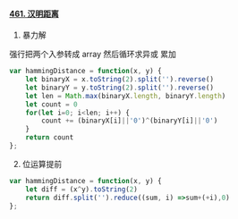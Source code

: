 #### [461. 汉明距离](https://leetcode-cn.com/problems/hamming-distance/)

1. 暴力解

强行把两个入参转成 array 然后循环求异或 累加

```js
var hammingDistance = function(x, y) {
    let binaryX = x.toString(2).split('').reverse()
    let binaryY = y.toString(2).split('').reverse()
    let len = Math.max(binaryX.length, binaryY.length)
    let count = 0
    for(let i=0; i<len; i++) {
        count += (binaryX[i]||'0')^(binaryY[i]||'0')
    }
    return count
};
```



2. 位运算提前

```js
var hammingDistance = function(x, y) {
    let diff = (x^y).toString(2)
    return diff.split('').reduce((sum, i) =>sum+(+i),0)
};
```

